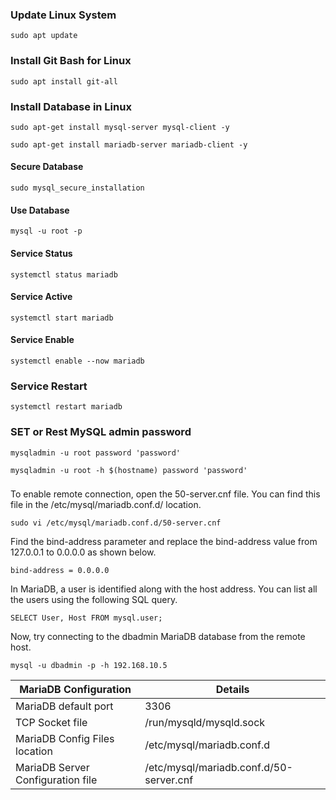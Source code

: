 

### Update Linux System

```
sudo apt update
```

### Install Git Bash for Linux

```
sudo apt install git-all
```

### Install Database in Linux

```
sudo apt-get install mysql-server mysql-client -y
```

```
sudo apt-get install mariadb-server mariadb-client -y
```

#### Secure Database

```
sudo mysql_secure_installation
```

#### Use Database

```
mysql -u root -p
```

#### Service Status 

```
systemctl status mariadb 
```

#### Service Active

```
systemctl start mariadb
```

#### Service Enable

```
systemctl enable --now mariadb
```

### Service Restart

```
systemctl restart mariadb
```

### SET or Rest MySQL admin password

```
mysqladmin -u root password 'password'
```

```
mysqladmin -u root -h $(hostname) password 'password'
```

### 

To enable remote connection, open the 50-server.cnf file. You can find this file in the /etc/mysql/mariadb.conf.d/ location.

```
sudo vi /etc/mysql/mariadb.conf.d/50-server.cnf
```

Find the bind-address parameter and replace the bind-address value from 127.0.0.1 to 0.0.0.0 as shown below.

```
bind-address = 0.0.0.0
```

In MariaDB, a user is identified along with the host address. You can list all the users using the following SQL query.

```
SELECT User, Host FROM mysql.user;
```

Now, try connecting to the dbadmin MariaDB database from the remote host.


```
mysql -u dbadmin -p -h 192.168.10.5
```

| MariaDB Configuration	| Details |
|---|---|
|MariaDB default port | 3306|
|TCP Socket file | /run/mysqld/mysqld.sock|
|MariaDB Config Files location | /etc/mysql/mariadb.conf.d|
|MariaDB Server Configuration file | /etc/mysql/mariadb.conf.d/50-server.cnf|




